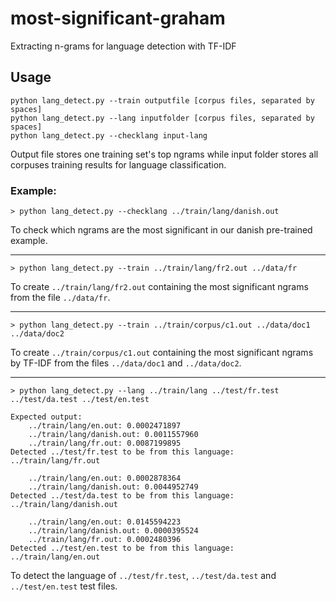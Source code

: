 # most-significant-graham
Extracting n-grams for language detection with TF-IDF

## Usage
```
python lang_detect.py --train outputfile [corpus files, separated by spaces]
python lang_detect.py --lang inputfolder [corpus files, separated by spaces]
python lang_detect.py --checklang input-lang
```
Output file stores one training set's top ngrams while input folder stores all corpuses training results for language classification.

### Example:
```
> python lang_detect.py --checklang ../train/lang/danish.out
```
To check which ngrams are the most significant in our danish pre-trained example.

---
```
> python lang_detect.py --train ../train/lang/fr2.out ../data/fr
```
To create `../train/lang/fr2.out` containing the most significant ngrams from the file `../data/fr`.

---
```
> python lang_detect.py --train ../train/corpus/c1.out ../data/doc1 ../data/doc2
```
To create `../train/corpus/c1.out` containing the most significant ngrams by TF-IDF from the files `../data/doc1` and `../data/doc2`.

---
```
> python lang_detect.py --lang ../train/lang ../test/fr.test ../test/da.test ../test/en.test

Expected output:
	../train/lang/en.out: 0.0002471897
	../train/lang/danish.out: 0.0011557960
	../train/lang/fr.out: 0.0087199895
Detected ../test/fr.test to be from this language: ../train/lang/fr.out

	../train/lang/en.out: 0.0002878364
	../train/lang/danish.out: 0.0044952749
Detected ../test/da.test to be from this language: ../train/lang/danish.out

	../train/lang/en.out: 0.0145594223
	../train/lang/danish.out: 0.0000395524
	../train/lang/fr.out: 0.0002480396
Detected ../test/en.test to be from this language: ../train/lang/en.out
```
To detect the language of `../test/fr.test`, `../test/da.test` and `../test/en.test` test files.
